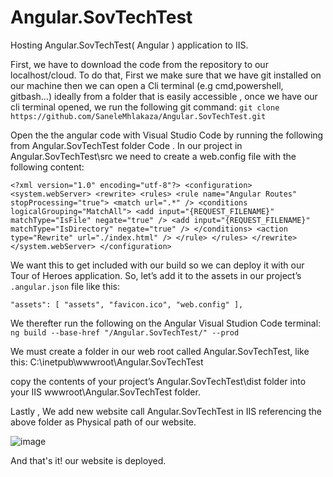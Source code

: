 # Angular.SovTechTest

Hosting Angular.SovTechTest( Angular ) application to IIS.

First, we have to download the code from the repository to our localhost/cloud. To do that, First we make sure that we have git installed on our machine then we can open a Cli terminal (e.g cmd,powershell, gitbash...) ideally from a folder that is easily accessible , once we have our cli terminal opened, we run the following git command:
`git clone https://github.com/SaneleMhlakaza/Angular.SovTechTest.git`

Open the the angular code with Visual Studio Code by running the following from Angular.SovTechTest folder
Code .
In our project in Angular.SovTechTest\src we need to create a web.config file with the following content:

`<?xml version="1.0" encoding="utf-8"?>
<configuration>
<system.webServer>
  <rewrite>
    <rules>
      <rule name="Angular Routes" stopProcessing="true">
        <match url=".*" />
        <conditions logicalGrouping="MatchAll">
          <add input="{REQUEST_FILENAME}" matchType="IsFile" negate="true" />
          <add input="{REQUEST_FILENAME}" matchType="IsDirectory" negate="true" />
        </conditions>
        <action type="Rewrite" url="./index.html" />
      </rule>
    </rules>
  </rewrite>
</system.webServer>
</configuration>`

We want this to get included with our build so we can deploy it with our Tour of Heroes application. So, let’s add it to the assets in our project’s
`.angular.json` file like this:

`"assets": [
    "assets",
    "favicon.ico",
    "web.config"
],`

We therefter run the following on the Angular Visual Studion Code terminal:
`ng build --base-href "/Angular.SovTechTest/" --prod` 

We must create a folder in our web root called Angular.SovTechTest, like this: C:\inetpub\wwwroot\Angular.SovTechTest

copy the contents of your project’s Angular.SovTechTest\dist folder into your IIS wwwroot\Angular.SovTechTest folder.

Lastly , We add new website call Angular.SovTechTest in IIS referencing the above folder as Physical path of our website.

![image](https://user-images.githubusercontent.com/98617432/151698450-da4fbd43-4d95-483c-87e1-c23cb60d1eb5.png)

And that's it! our website is deployed.

